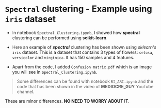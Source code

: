 # `Spectral` clustering - Example using `iris` dataset

* In notebook `Spectral_Clustering.ipynb`, I showed how __spectral__ clustering can be performed using **scikit-learn**.

* Here an example of _**spectral**_ clustering has been shown using _sklearn's_ `iris` dataset. This is a dataset that contains 3 types of flowers: `setosa`, `versicolor` and `virginica`. It has 150 samples and 4 features.
 
* Apart from the code, I added `Confusion matrix.pdf` which is an image you will see in `Spectral_Clustering.ipynb`.

> Some differences can be found with notebook `RI_ARI.ipynb` and the code that has been shown in the video of __MEDIOCRE_GUY__ YouTube channel.

These are minor differences. __NO NEED TO WORRY ABOUT IT__.
